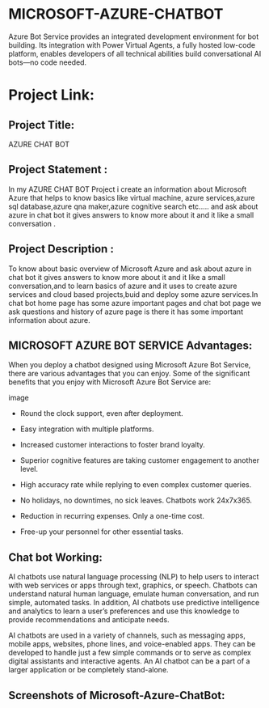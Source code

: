 # MICROSOFT-AZURE-CHATBOT 
Azure Bot Service provides an integrated development environment for bot building. Its integration with Power Virtual Agents, a fully hosted low-code platform, enables developers of all technical abilities build conversational AI bots—no code needed.
# Project Link: 
## Project Title:
AZURE CHAT BOT 
## Project Statement :
In my AZURE CHAT BOT Project i create an information about Microsoft Azure that helps to know basics like virtual machine, azure services,azure sql database,azure qna maker,azure cognitive search etc..... and ask about azure in chat bot it gives answers to know more about it and it like a small conversation .
## Project Description :
To know about basic overview of Microsoft Azure and ask about azure in chat bot it gives answers to know more about it and it like a small conversation,and to learn basics of azure and it uses to create azure services and cloud based projects,buid and deploy some azure services.In chat bot home page has some azure important pages and chat bot page we ask questions and history of azure page is there it has some important information about azure.
## MICROSOFT AZURE BOT SERVICE Advantages:

When you deploy a chatbot designed using Microsoft Azure Bot Service, there are various advantages that you can enjoy. Some of the significant benefits that you enjoy with Microsoft Azure Bot Service are:

image
- Round the clock support, even after deployment.

- Easy integration with multiple platforms.

- Increased customer interactions to foster brand loyalty.

- Superior cognitive features are taking customer engagement to another level.

- High accuracy rate while replying to even complex customer queries.

- No holidays, no downtimes, no sick leaves. Chatbots work 24x7x365.


- Reduction in recurring expenses. Only a one-time cost.

- Free-up your personnel for other essential tasks.
## Chat bot Working:
AI chatbots use natural language processing (NLP) to help users to interact with web services or apps through text, graphics, or speech. Chatbots can understand natural human language, emulate human conversation, and run simple, automated tasks. In addition, AI chatbots use predictive intelligence and analytics to learn a user’s preferences and use this knowledge to provide recommendations and anticipate needs.

AI chatbots are used in a variety of channels, such as messaging apps, mobile apps, websites, phone lines, and voice-enabled apps. They can be developed to handle just a few simple commands or to serve as complex digital assistants and interactive agents. An AI chatbot can be a part of a larger application or be completely stand-alone.
## Screenshots of Microsoft-Azure-ChatBot:

  
